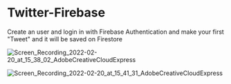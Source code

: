 # Twitter-Firebase

Create an user and login in with Firebase Authentication and make your first "Tweet"
and it will be saved on Firestore 


![Screen_Recording_2022-02-20_at_15_38_02_AdobeCreativeCloudExpress](https://user-images.githubusercontent.com/60064602/154858601-13f8b154-6134-41ec-9638-14ddc277e463.gif)

![Screen_Recording_2022-02-20_at_15_41_31_AdobeCreativeCloudExpress](https://user-images.githubusercontent.com/60064602/154858673-ed83daf4-82c3-421b-b302-af615d3bd9f2.gif)

